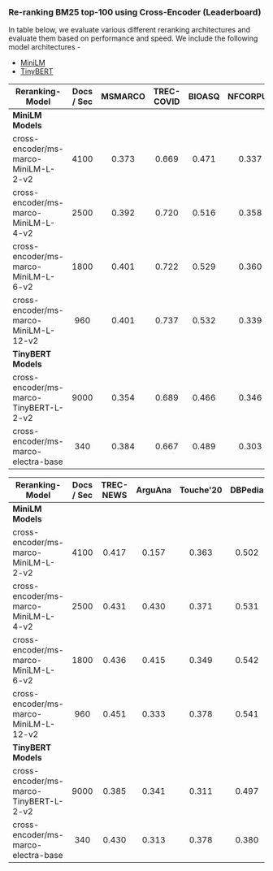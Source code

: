 ### Re-ranking BM25 top-100 using Cross-Encoder (Leaderboard)

In table below, we evaluate various different reranking architectures and evaluate them based on performance and speed. We include the following model architectures - 

- [MiniLM](https://www.sbert.net/docs/pretrained-models/ce-msmarco.html)
- [TinyBERT](https://www.sbert.net/docs/pretrained-models/ce-msmarco.html)


| Reranking-Model                        |Docs / Sec| MSMARCO | TREC-COVID | BIOASQ |NFCORPUS| NQ   |HOTPOT-QA| FIQA |SIGNAL-1M|
| ----------------------------------     |:------:  | :-----: | :--------: | :-----:|:------:| :--: |:------:| :--: |:--------:|
| **MiniLM Models**                      | |
| cross-encoder/ms-marco-MiniLM-L-2-v2   | 4100     |  0.373  |   0.669    | 0.471  | 0.337  |0.465 | 0.655  | 0.278| 0.334  |
| cross-encoder/ms-marco-MiniLM-L-4-v2   | 2500     |  0.392  |   0.720    | 0.516  | 0.358  |0.509 | 0.699  | 0.327| 0.350  |
| cross-encoder/ms-marco-MiniLM-L-6-v2   | 1800     |  0.401  |   0.722    | 0.529  | 0.360  |0.530 | 0.712  | 0.334| 0.351  |
| cross-encoder/ms-marco-MiniLM-L-12-v2  |  960     |  0.401  |   0.737    | 0.532  | 0.339  |0.531 | 0.717  | 0.336| 0.348  |
| **TinyBERT Models**                    | |
| cross-encoder/ms-marco-TinyBERT-L-2-v2 | 9000     |  0.354  |   0.689    |  0.466 |  0.346 |0.444 | 0.650  | 0.270| 0.338  |
| cross-encoder/ms-marco-electra-base    | 340      |  0.384  |   0.667    |  0.489 |  0.303 |0.516 | 0.701  | 0.326| 0.308  |


| Reranking-Model                        |Docs / Sec| TREC-NEWS |ArguAna| Touche'20| DBPedia |SCIDOCS| FEVER |Clim.-FEVER| SciFact |
| -----------------------------------    |:-------: | :-------: |:-----:| :-----:  | :-----: |:-----:| :---: |:--------: | :-----: |
| **MiniLM Models**                      | |
| cross-encoder/ms-marco-MiniLM-L-2-v2   | 4100     |  0.417    | 0.157 |  0.363   |  0.502  | 0.145 | 0.759 |  0.215    |  0.607  |
| cross-encoder/ms-marco-MiniLM-L-4-v2   | 2500     |  0.431    | 0.430 |  0.371   |  0.531  | 0.156 | 0.775 |  0.228    |  0.680  |
| cross-encoder/ms-marco-MiniLM-L-6-v2   | 1800     |  0.436    | 0.415 |  0.349   |  0.542  | 0.164 | 0.802 |  0.240    |  0.682  |
| cross-encoder/ms-marco-MiniLM-L-12-v2  |  960     |  0.451    | 0.333 |  0.378   |  0.541  | 0.165 | 0.814 |  0.250    |  0.680  |
| **TinyBERT Models**                    | |
| cross-encoder/ms-marco-TinyBERT-L-2-v2 | 9000     |  0.385    | 0.341 |  0.311   |  0.497  | 0.151 | 0.647 |  0.173    |  0.662  |
| cross-encoder/ms-marco-electra-base    | 340      |  0.430    | 0.313 |  0.378   |  0.380  | 0.154 | 0.793 |  0.246    |  0.524  |